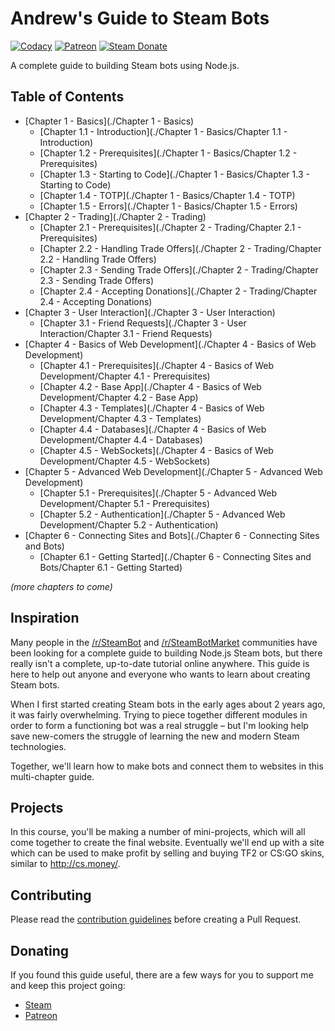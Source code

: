 # Andrew's Guide to Steam Bots

[![Codacy][codacy-img]][codacy-url]
[![Patreon][patreon-img]][patreon-url]
[![Steam Donate][steam-img]][steam-url]

A complete guide to building Steam bots using Node.js.

## Table of Contents

- [Chapter 1 - Basics](./Chapter 1 - Basics)
	- [Chapter 1.1 - Introduction](./Chapter 1 - Basics/Chapter 1.1 - Introduction)
	- [Chapter 1.2 - Prerequisites](./Chapter 1 - Basics/Chapter 1.2 - Prerequisites)
	- [Chapter 1.3 - Starting to Code](./Chapter 1 - Basics/Chapter 1.3 - Starting to Code)
	- [Chapter 1.4 - TOTP](./Chapter 1 - Basics/Chapter 1.4 - TOTP)
	- [Chapter 1.5 - Errors](./Chapter 1 - Basics/Chapter 1.5 - Errors)
- [Chapter 2 - Trading](./Chapter 2 - Trading)
	- [Chapter 2.1 - Prerequisites](./Chapter 2 - Trading/Chapter 2.1 - Prerequisites)
	- [Chapter 2.2 - Handling Trade Offers](./Chapter 2 - Trading/Chapter 2.2 - Handling Trade Offers)
	- [Chapter 2.3 - Sending Trade Offers](./Chapter 2 - Trading/Chapter 2.3 - Sending Trade Offers)
	- [Chapter 2.4 - Accepting Donations](./Chapter 2 - Trading/Chapter 2.4 - Accepting Donations)
- [Chapter 3 - User Interaction](./Chapter 3 - User Interaction)
	- [Chapter 3.1 - Friend Requests](./Chapter 3 - User Interaction/Chapter 3.1 - Friend Requests)
- [Chapter 4 - Basics of Web Development](./Chapter 4 - Basics of Web Development)
	- [Chapter 4.1 - Prerequisites](./Chapter 4 - Basics of Web Development/Chapter 4.1 - Prerequisites)
	- [Chapter 4.2 - Base App](./Chapter 4 - Basics of Web Development/Chapter 4.2 - Base App)
	- [Chapter 4.3 - Templates](./Chapter 4 - Basics of Web Development/Chapter 4.3 - Templates)
	- [Chapter 4.4 - Databases](./Chapter 4 - Basics of Web Development/Chapter 4.4 - Databases)
	- [Chapter 4.5 - WebSockets](./Chapter 4 - Basics of Web Development/Chapter 4.5 - WebSockets)
- [Chapter 5 - Advanced Web Development](./Chapter 5 - Advanced Web Development)
	- [Chapter 5.1 - Prerequisites](./Chapter 5 - Advanced Web Development/Chapter 5.1 - Prerequisites)
	- [Chapter 5.2 - Authentication](./Chapter 5 - Advanced Web Development/Chapter 5.2 - Authentication)
- [Chapter 6 - Connecting Sites and Bots](./Chapter 6 - Connecting Sites and Bots)
	- [Chapter 6.1 - Getting Started](./Chapter 6 - Connecting Sites and Bots/Chapter 6.1 - Getting Started)

*(more chapters to come)*

## Inspiration

Many people in the [/r/SteamBot](https://reddit.com/r/SteamBot) and
[/r/SteamBotMarket](https://reddit.com/r/SteamBotMarket) communities have been
looking for a complete guide to building Node.js Steam bots, but there really
isn't a complete, up-to-date tutorial online anywhere. This guide is here to
help out anyone and everyone who wants to learn about creating Steam bots.

When I first started creating Steam bots in the early ages about 2 years ago,
it was fairly overwhelming. Trying to piece together different modules in order
to form a functioning bot was a real struggle – but I'm looking help save
new-comers the struggle of learning the new and modern Steam technologies.

Together, we'll learn how to make bots and connect them to websites in this
multi-chapter guide.

## Projects

In this course, you'll be making a number of mini-projects, which will all come
together to create the final website. Eventually we'll end up with a site which
can be used to make profit by selling and buying TF2 or CS:GO skins, similar to
http://cs.money/.

## Contributing

Please read the [contribution guidelines](/CONTRIBUTING.md) before creating
a Pull Request.

## Donating

If you found this guide useful, there are a few ways for you to support me and
keep this project going:

- [Steam](https://steamcommunity.com/tradeoffer/new/?partner=132224795&token=HuEE9Mk1)
- [Patreon](https://www.patreon.com/andrewda)

<!-- Badge URLs -->

[codacy-img]:  https://img.shields.io/codacy/grade/5822ba91cc994725932f71ee6b926400.svg?style=flat-square
[codacy-url]:  https://www.codacy.com/app/andrewda/node-steam-guide
[patreon-img]: https://img.shields.io/badge/donate-Patreon-orange.svg?style=flat-square
[patreon-url]: https://www.patreon.com/andrewda
[steam-img]:   https://img.shields.io/badge/donate-Steam-lightgrey.svg?style=flat-square
[steam-url]:   https://steamcommunity.com/tradeoffer/new/?partner=132224795&token=HuEE9Mk1
